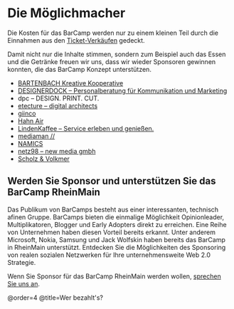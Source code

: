 # Die Möglichmacher

Die Kosten für das BarCamp werden nur zu einem kleinen Teil durch die Einnahmen aus den [Ticket-Verkäufen](/p/Tickets) gedeckt.

Damit nicht nur die Inhalte stimmen, sondern zum Beispiel auch das Essen und die Getränke freuen wir uns, dass wir 
wieder Sponsoren gewinnen konnten, die das BarCamp Konzept unterstützen.

 * [BARTENBACH Kreative Kooperative](http://www.bartenbach.de/)
 * [DESIGNERDOCK – Personalberatung für Kommunikation und Marketing](http://www.designerdock.de/ueber-uns/unsere-vorteile)
 * dpc – DESIGN. PRINT. CUT.
 * [etecture – digital architects](http://www.etecture.de/)
 * [giinco](http://www.giinco.de/)
 * [Hahn Air](https://www.hahnair.com/)
 * [LindenKaffee – Service erleben und genießen.](http://www.lindenkaffee.com/)
 * [mediaman //](http://mediaman.com/)
 * [NAMICS](http://www.namics.com/)
 * [netz98 – new media gmbh](http://www.netz98.de/)
 * [Scholz & Volkmer](http://www.s-v.de/)

## Werden Sie Sponsor und unterstützen Sie das BarCamp RheinMain

Das Publikum von BarCamps besteht aus einer interessanten, technisch afinen Gruppe. BarCamps bieten die einmalige Möglichkeit Opinionleader, Multiplikatoren, Blogger und Early Adopters direkt zu erreichen. Eine Reihe von Unternehmen haben diesen Vorteil bereits erkannt. Unter anderem Microsoft, Nokia, Samsung und Jack Wolfskin haben bereits das BarCamp in RheinMain unterstützt.
Entdecken Sie die Möglichkeiten des Sponsoring von realen sozialen Netzwerken für Ihre unternehmensweite Web 2.0 Strategie.

Wenn Sie Sponsor für das BarCamp RheinMain werden wollen, [sprechen Sie uns an](/p/Kontakt/Index).

@order=4
@title=Wer bezahlt's?
